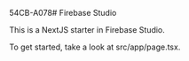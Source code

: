 54CB-A078# Firebase Studio

This is a NextJS starter in Firebase Studio.

To get started, take a look at src/app/page.tsx.
